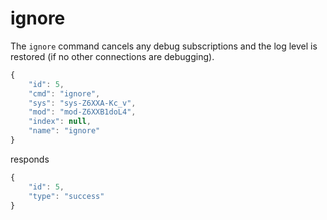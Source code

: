 # ignore

The `ignore` command cancels any debug subscriptions and the log level is restored \(if no other connections are debugging\).

```javascript
{
    "id": 5,
    "cmd": "ignore",
    "sys": "sys-Z6XXA-Kc_v",
    "mod": "mod-Z6XXB1doL4",
    "index": null,
    "name": "ignore"
}
```

responds

```javascript
{
    "id": 5,
    "type": "success"
}
```

